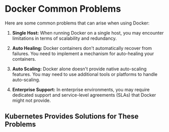 # Docker Common Problems

Here are some common problems that can arise when using Docker:

1. **Single Host:** When running Docker on a single host, you may encounter limitations in terms of scalability and redundancy.

2. **Auto Healing:** Docker containers don't automatically recover from failures. You need to implement a mechanism for auto-healing your containers.

3. **Auto Scaling:** Docker alone doesn't provide native auto-scaling features. You may need to use additional tools or platforms to handle auto-scaling.

4. **Enterprise Support:** In enterprise environments, you may require dedicated support and service-level agreements (SLAs) that Docker might not provide.

## Kubernetes Provides Solutions for These Problems
